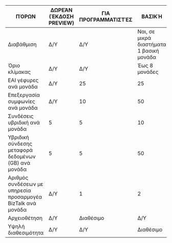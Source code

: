 |ΠΌΡΩΝ|ΔΩΡΕΆΝ (ΈΚΔΟΣΗ PREVIEW)|ΓΙΑ ΠΡΟΓΡΑΜΜΑΤΙΣΤΈΣ|ΒΑΣΙΚΉ|ΤΥΠΙΚΉ|PREMIUM|
|---|---|---|---|---|---|
|Διαβάθμιση|Δ/Υ|Δ/Υ|Ναι, σε μικρά διαστήματα 1 βασική μονάδα |Ναι, σε μικρά διαστήματα 1 τυπική μονάδα |Ναι, σε μικρά διαστήματα 1 μονάδα Premium |
|Όριο κλίμακας|Δ/Υ|Δ/Υ|Έως 8 μονάδες |Έως 8 μονάδες |Έως 8 μονάδες|
|EAI γέφυρες ανά μονάδα|Δ/Υ|25|25|125|500|
|Επεξεργασία συμφωνίες ανά μονάδα|Δ/Υ|10|50|250|1000|
|Συνδέσεις υβριδική ανά μονάδα|5|5|10|50|100|
|Υβριδική σύνδεσης μεταφορά δεδομένων (GB) ανά μονάδα|5|5|50|250|500|
|Αριθμός συνδέσεων με υπηρεσία προσαρμογέα BizTalk ανά μονάδα|Δ/Υ|1|2|5|25|
|Αρχειοθέτηση|Δ/Υ|Διαθέσιμο|Δ/Υ|Δ/Υ|Διαθέσιμο|
|Υψηλή διαθεσιμότητα |Δ/Υ|Δ/Υ|Διαθέσιμο|Διαθέσιμο|Διαθέσιμο|
